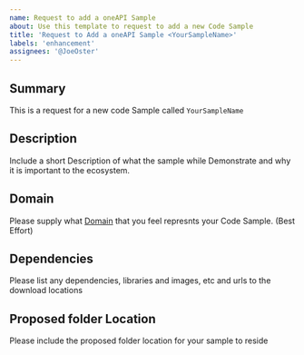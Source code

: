 ```yaml
---
name: Request to add a oneAPI Sample
about: Use this template to request to add a new Code Sample
title: 'Request to Add a oneAPI Sample <YourSampleName>'
labels: 'enhancement'
assignees: '@JoeOster'
---
```


## Summary
This is a request for a new code Sample called `YourSampleName`

## Description
Include a short Description of what the sample while Demonstrate and why it is important to the ecosystem.

## Domain
Please supply what [Domain](https://github.com/oneapi-src/oneAPI-samples/wiki/Reviewers-and-Domain-Experts) that you feel represnts your Code Sample. (Best Effort)

## Dependencies
Please list any dependencies, libraries and images, etc and urls to the download locations

## Proposed folder Location
Please include the proposed folder location for your sample to reside


